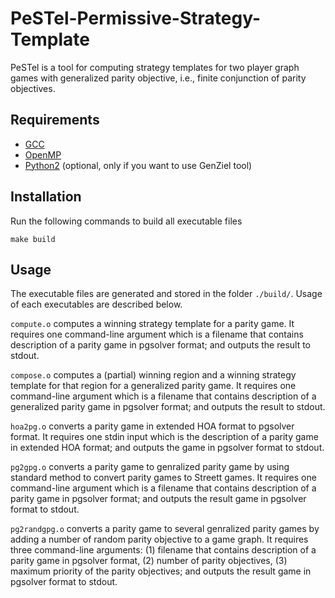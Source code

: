 # PeSTel-**Pe**rmissive-**S**trategy-**Te**mp**l**ate

PeSTel is a tool for computing strategy templates for two player graph games with generalized parity objective, i.e., finite conjunction of parity objectives.

## Requirements

- <a href='https://gcc.gnu.org/install/'>GCC</a>
- <a href='https://www.openmp.org/'>OpenMP</a>
- <a href='https://www.python.org/download/releases/2.7/'>Python2</a> (optional, only if you want to use GenZiel tool)

## Installation

Run the following commands to build all executable files

```
make build
```

## Usage
The executable files are generated and stored in the folder `./build/`. Usage of each executables are described below.

`compute.o` computes a winning strategy template for a parity game. It requires one command-line argument which is a filename that contains description of a parity game in pgsolver format; and outputs the result to stdout.

`compose.o` computes a (partial) winning region and a winning strategy template for that region for a generalized parity game. It requires one command-line argument which is a filename that contains description of a generalized parity game in pgsolver format; and outputs the result to stdout.

`hoa2pg.o` converts a parity game in extended HOA format to pgsolver format. It requires one stdin input which is the description of a parity game in extended HOA format; and outputs the game in pgsolver format to stdout.

`pg2gpg.o` converts a parity game to genralized parity game by using standard method to convert parity games to Streett games. It requires one command-line argument which is a filename that contains description of a parity game in pgsolver format; and outputs the result game in pgsolver format to stdout.

`pg2randgpg.o` converts a parity game to several genralized parity games by adding a number of random parity objective to a game graph. It requires three command-line arguments: (1) filename that contains description of a parity game in pgsolver format, (2) number of parity objectives, (3) maximum priority of the parity objectives; and outputs the result game in pgsolver format to stdout.
